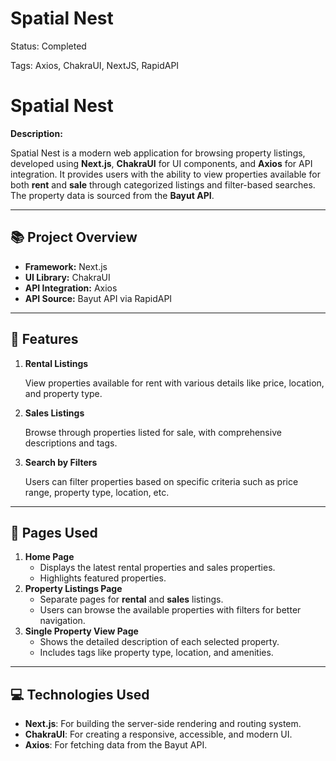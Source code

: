 # Spatial Nest

Status: Completed

Tags: Axios, ChakraUI, NextJS, RapidAPI

# Spatial Nest

**Description:**

Spatial Nest is a modern web application for browsing property listings, developed using **Next.js**, **ChakraUI** for UI components, and **Axios** for API integration. It provides users with the ability to view properties available for both **rent** and **sale** through categorized listings and filter-based searches. The property data is sourced from the **Bayut API**.

---

## 📚 **Project Overview**

- **Framework:** Next.js
- **UI Library:** ChakraUI
- **API Integration:** Axios
- **API Source:** Bayut API via RapidAPI

---

## 🚀 **Features**

1. **Rental Listings**

   View properties available for rent with various details like price, location, and property type.

2. **Sales Listings**

   Browse through properties listed for sale, with comprehensive descriptions and tags.

3. **Search by Filters**

   Users can filter properties based on specific criteria such as price range, property type, location, etc.

---

## 📄 **Pages Used**

1. **Home Page**
   - Displays the latest rental properties and sales properties.
   - Highlights featured properties.
2. **Property Listings Page**
   - Separate pages for **rental** and **sales** listings.
   - Users can browse the available properties with filters for better navigation.
3. **Single Property View Page**
   - Shows the detailed description of each selected property.
   - Includes tags like property type, location, and amenities.

---

## 💻 **Technologies Used**

- **Next.js**: For building the server-side rendering and routing system.
- **ChakraUI**: For creating a responsive, accessible, and modern UI.
- **Axios**: For fetching data from the Bayut API.
